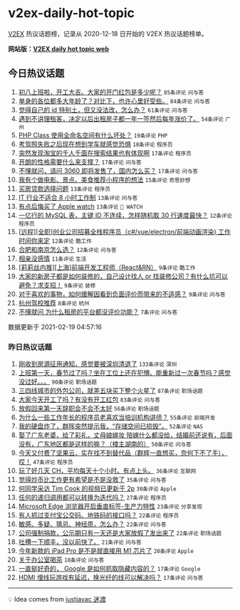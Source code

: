 # v2ex-daily-hot-topic

[V2EX](https://www.v2ex.com/) 热议话题榜，记录从 2020-12-18 日开始的 V2EX 热议话题榜单。

**网站版：[V2EX daily hot topic web](https://realleonardo.github.io/v2ex-daily-hot-topic-web/)**

## 今日热议话题

<!-- TODAY BEGIN -->

1. [初八上班啦，开工大吉。大家的开门红包是多少呢？](https://www.v2ex.com/t/754104) `85条评论` `问与答`
1. [单身的各位都多大年龄了？对比下，也许心里好受些。](https://www.v2ex.com/t/754126) `84条评论` `问与答`
1. [觉得自己的 id 特别土，但又没法改，怎么办？](https://www.v2ex.com/t/754143) `61条评论` `问与答`
1. [遇到不讲理租客，决定以后出租房子都一年一签然后每年涨价了。](https://www.v2ex.com/t/754105) `54条评论` `广州`
1. [PHP Class 使用全命名空间有什么坏处？](https://www.v2ex.com/t/754181) `19条评论` `PHP`
1. [考驾照失败之后现在想到学车就感觉恐惧](https://www.v2ex.com/t/754202) `18条评论` `程序员`
1. [突然发现淘宝的千人千面在搜索结果也有体现啊](https://www.v2ex.com/t/754192) `17条评论` `程序员`
1. [开朗的性格需要什么来支撑？](https://www.v2ex.com/t/754124) `17条评论` `问与答`
1. [不懂就问，请问 3060 即将发售了，国内怎么买？](https://www.v2ex.com/t/754108) `17条评论` `问与答`
1. [我有个做电影、景点、美食推荐小程序的想法](https://www.v2ex.com/t/754150) `15条评论` `奇思妙想`
1. [买房贷款选择问题](https://www.v2ex.com/t/754197) `13条评论` `程序员`
1. [IT 行业不适合 8 小时工作制](https://www.v2ex.com/t/754178) `13条评论` `问与答`
1. [有点后悔买了 Apple watch](https://www.v2ex.com/t/754155) `13条评论` ` WATCH`
1. [一亿行的 MySQL 表，主键 ID 不连续，怎样随机取 30 行速度最快？](https://www.v2ex.com/t/754193) `12条评论` `程序员`
1. [[远程][全职]创业公司招募全栈程序员（c#/vue/electron/前端动画渲染) 工作时间你来定](https://www.v2ex.com/t/754145) `12条评论` `酷工作`
1. [合肥和南京怎么选？](https://www.v2ex.com/t/754125) `12条评论` `问与答`
1. [相亲没感情](https://www.v2ex.com/t/754102) `11条评论` `生活`
1. [[莉莉丝内推][上海]前端开发工程师（React&RN）](https://www.v2ex.com/t/754201) `9条评论` `酷工作`
1. [大家的新房子都是如何装修的，自己设计找人 or 找装修公司？有什么坑可以避免？求支招！](https://www.v2ex.com/t/754100) `9条评论` `装修`
1. [对于喜欢的事物，如何缓解因看到负面评价而带来的不适感？](https://www.v2ex.com/t/754094) `9条评论` `问与答`
1. [杭州驾校推荐](https://www.v2ex.com/t/754144) `8条评论` `杭州`
1. [不懂就问 为什么租房的平台都没评价功能？](https://www.v2ex.com/t/754183) `7条评论` `问与答`

数据更新于 2021-02-19 04:57:16

<!-- TODAY END -->

### 昨日热议话题

<!-- YESTERDAY BEGIN -->

1. [刚收到房源征用通知，感觉要被深圳清退了](https://www.v2ex.com/t/753933) `133条评论` `深圳`
1. [上班第一天，春节过了吗？坐在工位上还在犯懵。能重新过一次春节吗？感觉没过好。。。](https://www.v2ex.com/t/753781) `90条评论` `职场话题`
1. [三四线城市的外包公司，就差五块买下整个火星了](https://www.v2ex.com/t/753842) `87条评论` `职场话题`
1. [大家今天开工了吗？有没有开工红包](https://www.v2ex.com/t/753796) `83条评论` `问与答`
1. [放假回来第一天辞职会不会不太好](https://www.v2ex.com/t/753907) `56条评论` `职场话题`
1. [为什么一些工作年长的程序员老喜欢当培训机构讲师？](https://www.v2ex.com/t/753786) `55条评论` `前端开发`
1. [我的硬盘炸了，群晖突然提示我，“存储空间已损毁”。](https://www.v2ex.com/t/753928) `52条评论` `NAS`
1. [娶了广东老婆，给了彩礼，丈母娘嫁妆 陪嫁什么都没给，结婚前还说有，后面没有，广东地区都是这样的嘛？（楼主湖南的）](https://www.v2ex.com/t/753987) `50条评论` `问与答`
1. [今天又付费了坚果云，实在找不到替代品（群辉一直想买，奈何下不了手），哎！](https://www.v2ex.com/t/753900) `47条评论` `程序员`
1. [玩了好几天 CH，平均每天十个小时。有点上头。](https://www.v2ex.com/t/753788) `36条评论` `互联网`
1. [觉得炒币比工作更有希望是不是没救了](https://www.v2ex.com/t/754055) `35条评论` `问与答`
1. [何同学采访 Tim Cook 的视频已更新于 2p](https://www.v2ex.com/t/754025) `30条评论` `Apple`
1. [任何的递归调用都可以转换为迭代吗？](https://www.v2ex.com/t/754051) `27条评论` `程序员`
1. [Microsoft Edge 浏览器开启垂直标签-生产力特性](https://www.v2ex.com/t/754070) `23条评论` `分享发现`
1. [有人抓过支付宝公交码、地铁码的接口吗？](https://www.v2ex.com/t/754024) `22条评论` `程序员`
1. [敏感、多疑、猜忌、神经质，怎么办？](https://www.v2ex.com/t/753912) `22条评论` `问与答`
1. [公司强制捐款，公示期只有一天还是大家放假了发出来了](https://www.v2ex.com/t/753784) `22条评论` `职场话题`
1. [吐槽一下顺丰，没以前快了。](https://www.v2ex.com/t/753875) `21条评论` `问与答`
1. [今年新款的 iPad Pro 是不是就直接用 M1 芯片了](https://www.v2ex.com/t/753794) `20条评论` `Apple`
1. [关于办公室喝茶](https://www.v2ex.com/t/753826) `18条评论` `问与答`
1. [一直挺好奇的， Google 是如何抓取隐藏内容的？](https://www.v2ex.com/t/753855) `17条评论` `Google`
1. [HDMI 埋线玩游戏有延迟，换光纤的线可以解决吗？](https://www.v2ex.com/t/753777) `17条评论` `问与答`

<!-- YESTERDAY END -->

---

💡 Idea comes from [justjavac 迷渡](https://github.com/justjavac/)
